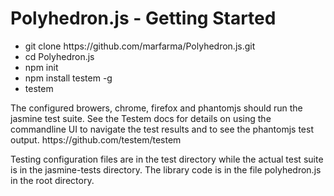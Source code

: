 <div class="page-header">
    <h1>Polyhedron.js - Getting Started</h1>
<ul>
<li> git clone https://github.com/marfarma/Polyhedron.js.git
</li><li> cd Polyhedron.js
</li><li> npm init
</li><li> npm install testem -g
</li><li> testem
</li></ul>

<p>The configured browers, chrome, firefox and phantomjs should run the jasmine test suite.  See the Testem docs for details on using the commandline UI to navigate the test results and to see the phantomjs test output.  https://github.com/testem/testem
</p><p>
Testing configuration files are in the test directory while the actual test suite is in the jasmine-tests directory.  The library code is in the file polyhedron.js in the root directory.
</p>


</div>
